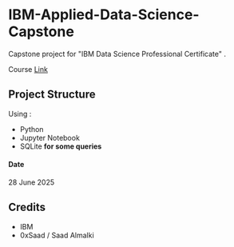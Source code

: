# IBM-Applied-Data-Science-Capstone
Capstone project for "IBM Data Science Professional Certificate" .

Course [Link](https://www.coursera.org/professional-certificates/ibm-data-science)

## Project Structure

Using :
- Python
- Jupyter Notebook
- SQLite **for some queries**

#### Date
28 June 2025

## Credits
- IBM
- 0xSaad / Saad Almalki
